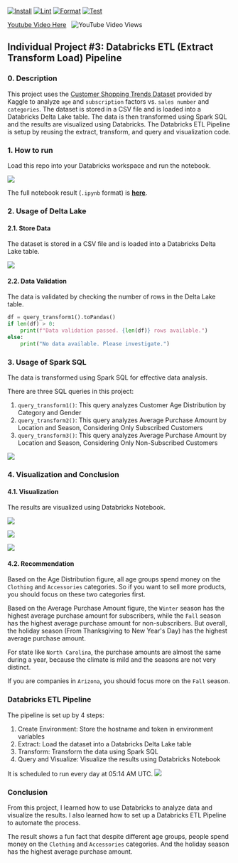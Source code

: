[![Install](https://github.com/0HugoHu/HugoHu-Project-3/actions/workflows/lint.yml/badge.svg)](https://github.com/0HugoHu/HugoHu-Project-3/actions/workflows/lint.yml)
[![Lint](https://github.com/0HugoHu/HugoHu-Project-3/actions/workflows/rustfmt.yml/badge.svg)](https://github.com/0HugoHu/HugoHu-Project-3/actions/workflows/rustfmt.yml)
[![Format](https://github.com/0HugoHu/HugoHu-Project-3/actions/workflows/binary.yml/badge.svg)](https://github.com/0HugoHu/HugoHu-Project-3/actions/workflows/binary.yml)
[![Test](https://github.com/0HugoHu/HugoHu-Project-3/actions/workflows/tests.yml/badge.svg)](https://github.com/0HugoHu/HugoHu-Project-3/actions/workflows/tests.yml)


[Youtube Video Here](https://youtu.be/tKc4hfgMkNs) 
&nbsp;&nbsp;![YouTube Video Views](https://img.shields.io/youtube/views/tKc4hfgMkNs)


## Individual Project #3: Databricks ETL (Extract Transform Load) Pipeline

### 0. Description
This project uses the [Customer Shopping Trends Dataset](https://www.kaggle.com/datasets/iamsouravbanerjee/customer-shopping-trends-dataset/data) provided by Kaggle to analyze ```age``` and ```subscription``` factors vs. ```sales number``` and ```categories```. 
The dataset is stored in a CSV file and is loaded into a Databricks Delta Lake table. The data is then transformed using Spark SQL and the results are visualized using Databricks. 
The Databricks ETL Pipeline is setup by reusing the extract, transform, and query and visualization code.


### 1. How to run
Load this repo into your Databricks workspace and run the notebook.

![](.tutorial/indi3_notebook.png)

The full notebook result (```.ipynb``` format) is **[here](Project_3_Notebook.ipynb)**.


### 2. Usage of Delta Lake
#### 2.1. Store Data
The dataset is stored in a CSV file and is loaded into a Databricks Delta Lake table.

![](.tutorial/indi3_lake.png)

#### 2.2. Data Validation
The data is validated by checking the number of rows in the Delta Lake table.
```python
df = query_transform1().toPandas()
if len(df) > 0:
    print(f"Data validation passed. {len(df)} rows available.")
else:
    print("No data available. Please investigate.")
```

### 3. Usage of Spark SQL
The data is transformed using Spark SQL for effective data analysis.

There are three SQL queries in this project:
1. ```query_transform1()```: This query analyzes Customer Age Distribution by Category and Gender
2. ```query_transform2()```: This query analyzes Average Purchase Amount by Location and Season, Considering Only Subscribed Customers
3. ```query_transform3()```: This query analyzes Average Purchase Amount by Location and Season, Considering Only Non-Subscribed Customers

![](.tutorial/indi3_sql.png)

### 4. Visualization and Conclusion
#### 4.1. Visualization
The results are visualized using Databricks Notebook.

![](.tutorial/indi3_1.png)

![](.tutorial/indi3_2.png)

![](.tutorial/indi3_3.png)

#### 4.2. Recommendation
Based on the Age Distribution figure, all age groups spend money on the ```Clothing``` and ```Accessories``` categories.
So if you want to sell more products, you should focus on these two categories first.

Based on the Average Purchase Amount figure, the ```Winter``` season has the highest average purchase amount for subscribers, while
the ```Fall``` season has the highest average purchase amount for non-subscribers.
But overall, the holiday season (From Thanksgiving to New Year's Day) has the highest average purchase amount.

For state like ```North Carolina```, the purchase amounts are almost the same during a year, because the climate is mild and the seasons are not very distinct.

If you are companies in ```Arizona```, you should focus more on the ```Fall``` season.


### Databricks ETL Pipeline
The pipeline is set up by 4 steps:
1. Create Environment: Store the hostname and token in environment variables
2. Extract: Load the dataset into a Databricks Delta Lake table
3. Transform: Transform the data using Spark SQL
4. Query and Visualize: Visualize the results using Databricks Notebook

It is scheduled to run every day at 05:14 AM UTC.
![](.tutorial/indi3_workflow.png)


### Conclusion
From this project, I learned how to use Databricks to analyze data and visualize the results. I also learned how to set up a Databricks ETL Pipeline to automate the process.

The result shows a fun fact that despite different age groups, people spend money on the ```Clothing``` and ```Accessories``` categories. And the holiday season has the highest average purchase amount.
